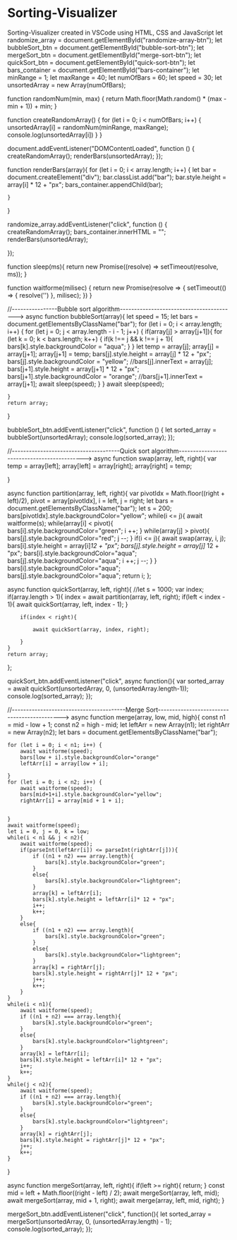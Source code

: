 # Sorting-Visualizer
Sorting-Visualizer created in VSCode using HTML, CSS and JavaScript
let randomize_array = document.getElementById("randomize-array-btn");
let bubbleSort_btn = document.getElementById("bubble-sort-btn");
let mergeSort_btn = document.getElementById("merge-sort-btn");
let quickSort_btn = document.getElementById("quick-sort-btn");
let bars_container = document.getElementById("bars-container");
let minRange = 1;
let maxRange = 40;
let numOfBars = 60;
let speed = 30;
let unsortedArray = new Array(numOfBars);

function randomNum(min, max) {
    return Math.floor(Math.random() * (max - min + 1)) + min;
} 

function createRandomArray() {
    for (let i = 0; i < numOfBars; i++) {
        unsortedArray[i] = randomNum(minRange, maxRange);
        console.log(unsortedArray[i]) 
    }
}

document.addEventListener("DOMContentLoaded", function () {
    createRandomArray();
    renderBars(unsortedArray);
});

function renderBars(array){
    for (let i = 0; i < array.length; i++) {
        let bar = document.createElement("div");
        bar.classList.add("bar");
        bar.style.height = array[i] * 12 + "px";
        bars_container.appendChild(bar);
        
    }
}

randomize_array.addEventListener("click", function () {
    createRandomArray();
    bars_container.innerHTML = "";
    renderBars(unsortedArray);
    
});

function sleep(ms){
    return new Promise((resolve) => setTimeout(resolve, ms));
}

function waitforme(milisec) { 
    return new Promise(resolve => { 
        setTimeout(() => { resolve('') }, milisec); 
    }) 
}


//----------------Bubble sort algorithm----------------------------------------->
async function bubbleSort(array){
    let speed = 15;
    let bars = document.getElementsByClassName("bar");
    for (let i = 0; i < array.length; i++) {
        for (let j = 0; j < array.length - i - 1; j++) {
            if(array[j] > array[j+1]){
                for (let k = 0; k < bars.length; k++) {
                    if(k !== j && k !== j + 1){
                        bars[k].style.backgroundColor = "aqua";
                    }
                }
                let temp = array[j];
                array[j] = array[j+1];
                array[j+1] = temp;
                bars[j].style.height = array[j] * 12 + "px";
                bars[j].style.backgroundColor = "yellow";
                //bars[j].innerText = array[j];
                bars[j+1].style.height = array[j+1] * 12 + "px";
                bars[j+1].style.backgroundColor = "orange";
                //bars[j+1].innerText = array[j+1];
                await sleep(speed);
            }
        }
        await sleep(speed);

    }
    return array;
}

bubbleSort_btn.addEventListener("click", function () {
    let sorted_array = bubbleSort(unsortedArray);
    console.log(sorted_array);
});

//--------------------------------------Quick sort algorithm-------------------------------------------->
async function swap(array, left, right){
    var temp = array[left];
    array[left] = array[right];
    array[right] = temp;
    
}

async function partition(array, left, right){
    var pivotIdx = Math.floor((right + left)/2),
    pivot = array[pivotIdx],
    i = left,
    j = right;
    let bars = document.getElementsByClassName("bar");
    let s = 200;
    bars[pivotIdx].style.backgroundColor="yellow";
    while(i <= j){
        await waitforme(s);
        while(array[i] < pivot){
            bars[i].style.backgroundColor="green";
            i ++;
        }
        while(array[j] > pivot){
            bars[j].style.backgroundColor="red";
            j --;
        }
        if(i <= j){
            await swap(array, i, j);
            bars[i].style.height = array[i]*12 + "px";
            bars[j].style.height = array[j]* 12 + "px";
            bars[i].style.backgroundColor="aqua";
            bars[j].style.backgroundColor="aqua";
            i ++;
            j --;
        }
    }
    bars[i].style.backgroundColor="aqua";
    bars[j].style.backgroundColor="aqua";
    return i;
};

async function quickSort(array, left, right){
    //let s = 1000;
    var index;
    if(array.length > 1){
        index = await partition(array, left, right);
        if(left < index - 1){
            await quickSort(array, left, index - 1);
        }
        
        if(index < right){
           
            await quickSort(array, index, right);
            
        }
    }
    return array;
};


quickSort_btn.addEventListener("click", async function(){
    var sorted_array = await quickSort(unsortedArray, 0, (unsortedArray.length-1));
    console.log(sorted_array);
});

//----------------------------------------Merge Sort-------------------------------------------->
async function merge(array, low, mid, high){
    const n1 = mid - low + 1;
    const n2 = high - mid;
    let leftArr = new Array(n1);
    let rightArr = new Array(n2);
    let bars = document.getElementsByClassName("bar");

    for (let i = 0; i < n1; i++) {
        await waitforme(speed);
        bars[low + i].style.backgroundColor="orange"
        leftArr[i] = array[low + i];
    
    }
    for (let i = 0; i < n2; i++) {
        await waitforme(speed);
        bars[mid+1+i].style.backgroundColor="yellow";
        rightArr[i] = array[mid + 1 + i];
       
        
    }
    await waitforme(speed);
    let i = 0, j = 0, k = low;
    while(i < n1 && j < n2){
        await waitforme(speed);
        if(parseInt(leftArr[i]) <= parseInt(rightArr[j])){
            if ((n1 + n2) === array.length){
                bars[k].style.backgroundColor="green";
            }
            else{
                bars[k].style.backgroundColor="lightgreen";
            }
            array[k] = leftArr[i];
            bars[k].style.height = leftArr[i]* 12 + "px";
            i++;
            k++;
        }
        else{
            if ((n1 + n2) === array.length){
                bars[k].style.backgroundColor="green";
            }
            else{
                bars[k].style.backgroundColor="lightgreen";
            }
            array[k] = rightArr[j];
            bars[k].style.height = rightArr[j]* 12 + "px";
            j++;
            k++;
        }
    }
    while(i < n1){
        await waitforme(speed);
        if ((n1 + n2) === array.length){
            bars[k].style.backgroundColor="green";
        }
        else{
            bars[k].style.backgroundColor="lightgreen";
        }
        array[k] = leftArr[i];
        bars[k].style.height = leftArr[i]* 12 + "px";
        i++;
        k++;
    }
    while(j < n2){
        await waitforme(speed);
        if ((n1 + n2) === array.length){
            bars[k].style.backgroundColor="green";
        }
        else{
            bars[k].style.backgroundColor="lightgreen";
        }
        array[k] = rightArr[j];
        bars[k].style.height = rightArr[j]* 12 + "px";
        j++;
        k++;
    }
}

async function mergeSort(array, left, right){
    if(left >= right){
        return;
    }
    const mid = left + Math.floor((right - left) / 2);
    await mergeSort(array, left, mid);
    await mergeSort(array, mid + 1, right);
    await merge(array, left, mid, right);
}

mergeSort_btn.addEventListener("click", function(){
    let sorted_array = mergeSort(unsortedArray, 0, (unsortedArray.length) - 1);
    console.log(sorted_array);
});
